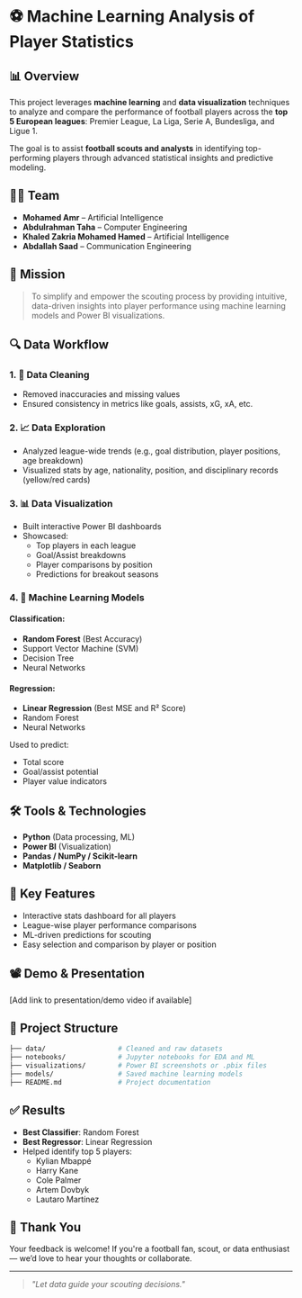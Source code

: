 # ⚽ Machine Learning Analysis of Player Statistics

## 📊 Overview

This project leverages **machine learning** and **data visualization** techniques to analyze and compare the performance of football players across the **top 5 European leagues**: Premier League, La Liga, Serie A, Bundesliga, and Ligue 1.

The goal is to assist **football scouts and analysts** in identifying top-performing players through advanced statistical insights and predictive modeling.

## 👨‍💻 Team

- **Mohamed Amr** – Artificial Intelligence
- **Abdulrahman Taha** – Computer Engineering
- **Khaled Zakria Mohamed Hamed** – Artificial Intelligence
- **Abdallah Saad** – Communication Engineering

## 🎯 Mission

> To simplify and empower the scouting process by providing intuitive, data-driven insights into player performance using machine learning models and Power BI visualizations.

## 🔍 Data Workflow

### 1. 🧼 Data Cleaning
- Removed inaccuracies and missing values
- Ensured consistency in metrics like goals, assists, xG, xA, etc.

### 2. 📈 Data Exploration
- Analyzed league-wide trends (e.g., goal distribution, player positions, age breakdown)
- Visualized stats by age, nationality, position, and disciplinary records (yellow/red cards)

### 3. 📊 Data Visualization
- Built interactive Power BI dashboards
- Showcased:
  - Top players in each league
  - Goal/Assist breakdowns
  - Player comparisons by position
  - Predictions for breakout seasons

### 4. 🤖 Machine Learning Models

#### Classification:
- **Random Forest** (Best Accuracy)
- Support Vector Machine (SVM)
- Decision Tree
- Neural Networks

#### Regression:
- **Linear Regression** (Best MSE and R² Score)
- Random Forest
- Neural Networks

Used to predict:
- Total score
- Goal/assist potential
- Player value indicators

## 🛠 Tools & Technologies

- **Python** (Data processing, ML)
- **Power BI** (Visualization)
- **Pandas / NumPy / Scikit-learn**
- **Matplotlib / Seaborn**

## 📌 Key Features

- Interactive stats dashboard for all players
- League-wise player performance comparisons
- ML-driven predictions for scouting
- Easy selection and comparison by player or position

## 📽️ Demo & Presentation

[Add link to presentation/demo video if available]

## 📂 Project Structure

```bash
├── data/                  # Cleaned and raw datasets
├── notebooks/             # Jupyter notebooks for EDA and ML
├── visualizations/        # Power BI screenshots or .pbix files
├── models/                # Saved machine learning models
├── README.md              # Project documentation
```

## ✅ Results

- **Best Classifier**: Random Forest
- **Best Regressor**: Linear Regression
- Helped identify top 5 players:
  - Kylian Mbappé
  - Harry Kane
  - Cole Palmer
  - Artem Dovbyk
  - Lautaro Martínez

## 🙌 Thank You

Your feedback is welcome! If you're a football fan, scout, or data enthusiast — we’d love to hear your thoughts or collaborate.

---

> _"Let data guide your scouting decisions."_
